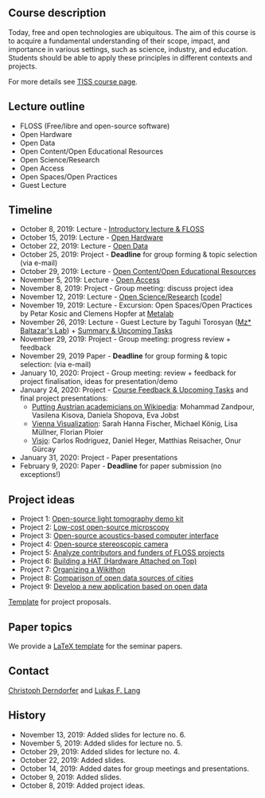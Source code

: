 ## Course description

Today, free and open technologies are ubiquitous. The aim of this course is to acquire a fundamental understanding of their scope, impact, and importance in various settings, such as science, industry, and education. Students should be able to apply these principles in different contexts and projects.

For more details see [TISS course page](https://tiss.tuwien.ac.at/course/courseDetails.xhtml?dswid=1940&dsrid=754&semester=2019W&courseNr=193067).

## Lecture outline

* FLOSS (Free/libre and open-source software)
* Open Hardware
* Open Data
* Open Content/Open Educational Resources
* Open Science/Research
* Open Access
* Open Spaces/Open Practices
* Guest Lecture

## Timeline

* October 8, 2019: Lecture - [Introductory lecture & FLOSS](slides/lecture1-introductory_lecture_and_FLOSS.pdf)
* October 15, 2019: Lecture - [Open Hardware](slides/lecture2-open_hardware.pdf)
* October 22, 2019: Lecture - [Open Data](slides/lecture3-open_data.pdf)
* October 25, 2019: Project - **Deadline** for group forming & topic selection (via e-mail)
* October 29, 2019: Lecture - [Open Content/Open Educational Resources](slides/lecture4-open_content_and_OER.pdf)
* November 5, 2019: Lecture - [Open Access](slides/lecture5-open_access.pdf)
* November 8, 2019: Project - Group meeting: discuss project idea
* November 12, 2019: Lecture - [Open Science/Research](slides/lecture6-open_science.pdf) [[code](https://github.com/free-and-open-technologies/free-and-open-technologies.github.io/blob/master/code/study_malachite.ipynb)]
* November 19, 2019: Lecture - Excursion: Open Spaces/Open Practices by Petar Kosic and Clemens Hopfer at [Metalab](https://www.metalab.at/)
* November 26, 2019: Lecture - Guest Lecture by Taguhi Torosyan ([Mz* Baltazar's Lab](http://www.mzbaltazarslaboratory.org/)) + [Summary & Upcoming Tasks](slides/lecture8-summary_upcoming-tasks.pdf)
* November 29, 2019: Project - Group meeting: progress review + feedback
* November 29, 2019 Paper - **Deadline** for group forming & topic selection: (via e-mail)
* January 10, 2020: Project - Group meeting: review + feedback for project finalisation, ideas for presentation/demo
* January 24, 2020: Project - [Course Feedback & Upcoming Tasks](slides/lecture9-final-project-presentations.pdf) and final project presentations:
  * [Putting Austrian academicians on Wikipedia](student-projects/Austrian-Academicians-Wikipedia_final-presentation.pdf): Mohammad Zandpour, Vasilena Kisova, Daniela Shopova, Eva Jobst
  * [Vienna Visualization](student-projects/Vienna-Visualization_final-presentation.pdf): Sarah Hanna Fischer, Michael König, Lisa Müllner, Florian Ploier
  * [Visjo](student-projects/Visjo-final-presentation.pdf): Carlos Rodriguez, Daniel Heger, Matthias Reisacher, Onur Gürcay
* January 31, 2020: Project - Paper presentations
* February 9, 2020: Paper - **Deadline** for paper submission (no exceptions!)

## Project ideas

* Project 1: [Open-source light tomography demo kit](projects/project1-light_tomography.pdf)
* Project 2: [Low-cost open-source microscopy](projects/project2-low-cost_microscopy.pdf)
* Project 3: [Open-source acoustics-based computer interface](projects/project3-acoustics-based_computer_interface.pdf)
* Project 4: [Open-source stereoscopic camera](projects/project4-stereoscopic_camera.pdf)
* Project 5: [Analyze contributors and funders of FLOSS projects](projects/project5-contributors_and_funders_of_FLOSS.pdf)
* Project 6: [Building a HAT (Hardware Attached on Top)](projects/project6-hardware_attached_on_top.pdf)
* Project 7: [Organizing a Wikithon](projects/project7-organizing_a_Wikithon.pdf)
* Project 8: [Comparison of open data sources of cities](projects/project8-comparison_of_open_data_sources_of_cities.pdf)
* Project 9: [Develop a new application based on open data](projects/project9-application_based_on_open_data.pdf)

[Template](projects/project-template.odt) for project proposals.

## Paper topics

We provide a [LaTeX template](papers/seminar_paper_latex_template.zip) for the seminar papers.

## Contact

<a href="mailto:christoph.derndorfer@tuwien.ac.at">Christoph Derndorfer</a> and <a href="mailto:lukas.f.lang@tuwien.ac.at">Lukas F. Lang</a>

## History

* November 13, 2019: Added slides for lecture no. 6.
* November 5, 2019: Added slides for lecture no. 5.
* October 29, 2019: Added slides for lecture no. 4.
* October 22, 2019: Added slides.
* October 14, 2019: Added dates for group meetings and presentations.
* October 9, 2019: Added slides.
* October 8, 2019: Added project ideas.
